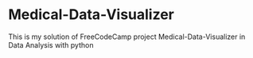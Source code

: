 # Medical-Data-Visualizer
This is my solution of FreeCodeCamp project Medical-Data-Visualizer in Data Analysis with python

